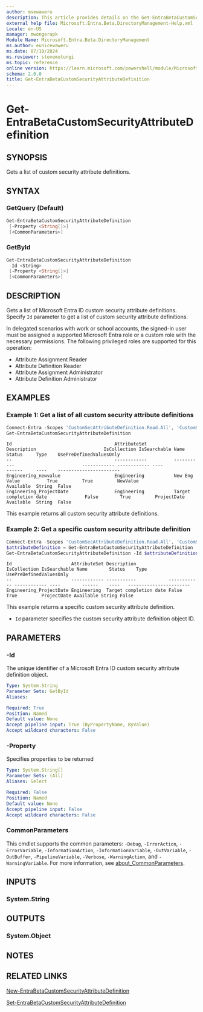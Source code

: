 ```yaml
---
author: msewaweru
description: This article provides details on the Get-EntraBetaCustomSecurityAttributeDefinition command.
external help file: Microsoft.Entra.Beta.DirectoryManagement-Help.xml
Locale: en-US
manager: mwongerapk
Module Name: Microsoft.Entra.Beta.DirectoryManagement
ms.author: eunicewaweru
ms.date: 07/10/2024
ms.reviewer: stevemutungi
ms.topic: reference
online version: https://learn.microsoft.com/powershell/module/Microsoft.Entra.Beta.DirectoryManagement/Get-EntraBetaCustomSecurityAttributeDefinition
schema: 2.0.0
title: Get-EntraBetaCustomSecurityAttributeDefinition
---
```


# Get-EntraBetaCustomSecurityAttributeDefinition

## SYNOPSIS

Gets a list of custom security attribute definitions.

## SYNTAX

### GetQuery (Default)

```powershell
Get-EntraBetaCustomSecurityAttributeDefinition
 [-Property <String[]>]
 [<CommonParameters>]
```

### GetById

```powershell
Get-EntraBetaCustomSecurityAttributeDefinition
 -Id <String>
 [-Property <String[]>]
 [<CommonParameters>]
```

## DESCRIPTION

Gets a list of Microsoft Entra ID custom security attribute definitions. Specify `Id` parameter to get a list of custom security attribute definitions.

In delegated scenarios with work or school accounts, the signed-in user must be assigned a supported Microsoft Entra role or a custom role with the necessary permissions. The following privileged roles are supported for this operation:

- Attribute Assignment Reader
- Attribute Definition Reader
- Attribute Assignment Administrator
- Attribute Definition Administrator

## EXAMPLES

### Example 1: Get a list of all custom security attribute definitions

```powershell
Connect-Entra -Scopes 'CustomSecAttributeDefinition.Read.All', 'CustomSecAttributeDefinition.ReadWrite.All'
Get-EntraBetaCustomSecurityAttributeDefinition
```

```Output
Id                                      AttributeSet          Description                         IsCollection IsSearchable Name                             Status     Type    UsePreDefinedValuesOnly
--                                      ------------          -----------                         ------------ ------------ ----                             ------     ----    -----------------------
Engineering_newvalue                    Engineering           New Eng Value          True         True         NewValue                         Available  String  False
Engineering_ProjectDate                 Engineering           Target completion date              False        True         ProjectDate                      Available  String  False
```

This example returns all custom security attribute definitions.

### Example 2: Get a specific custom security attribute definition

```powershell
Connect-Entra -Scopes 'CustomSecAttributeDefinition.Read.All', 'CustomSecAttributeDefinition.ReadWrite.All'
$attributeDefinition = Get-EntraBetaCustomSecurityAttributeDefinition | Where-Object {$_.Name -eq 'Engineering'}
Get-EntraBetaCustomSecurityAttributeDefinition -Id $attributeDefinition.Id
```

```Output
Id                      AttributeSet Description            IsCollection IsSearchable Name        Status    Type   UsePreDefinedValuesOnly
--                      ------------ -----------            ------------ ------------ ----        ------    ----   -----------------------
Engineering_ProjectDate Engineering  Target completion date False        True         ProjectDate Available String False
```

 This example returns a specific custom security attribute definition.

- `Id` parameter specifies the custom security attribute definition object ID.

## PARAMETERS

### -Id

The unique identifier of a Microsoft Entra ID custom security attribute definition object.

```yaml
Type: System.String
Parameter Sets: GetById
Aliases:

Required: True
Position: Named
Default value: None
Accept pipeline input: True (ByPropertyName, ByValue)
Accept wildcard characters: False
```

### -Property

Specifies properties to be returned

```yaml
Type: System.String[]
Parameter Sets: (All)
Aliases: Select

Required: False
Position: Named
Default value: None
Accept pipeline input: False
Accept wildcard characters: False
```

### CommonParameters

This cmdlet supports the common parameters: `-Debug`, `-ErrorAction`, `-ErrorVariable`, `-InformationAction`, `-InformationVariable`, `-OutVariable`, `-OutBuffer`, `-PipelineVariable`, `-Verbose`, `-WarningAction`, and `-WarningVariable`. For more information, see [about_CommonParameters](https://go.microsoft.com/fwlink/?LinkID=113216).

## INPUTS

### System.String

## OUTPUTS

### System.Object

## NOTES

## RELATED LINKS

[New-EntraBetaCustomSecurityAttributeDefinition](New-EntraBetaCustomSecurityAttributeDefinition.md)

[Set-EntraBetaCustomSecurityAttributeDefinition](Set-EntraBetaCustomSecurityAttributeDefinition.md)
